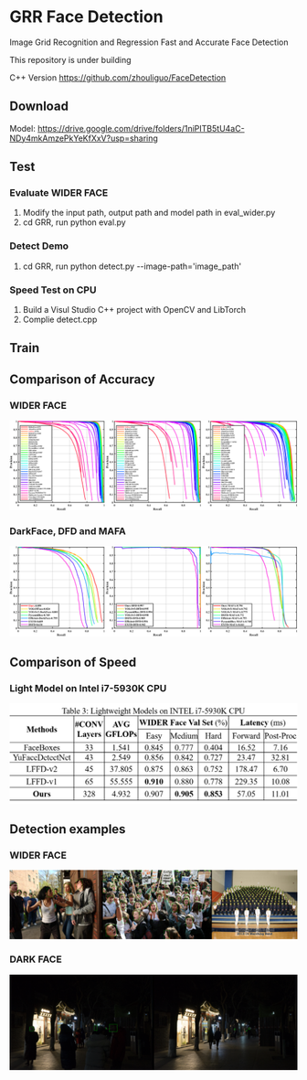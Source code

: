 # GRR Face Detection
Image Grid Recognition and Regression Fast and Accurate Face Detection

This repository is under building

C++ Version
https://github.com/zhouliguo/FaceDetection

## Download

Model: https://drive.google.com/drive/folders/1niPITB5tU4aC-NDy4mkAmzePkYeKfXxV?usp=sharing

## Test
### Evaluate WIDER FACE
1. Modify the input path, output path and model path in eval_wider.py
2. cd GRR, run python eval.py

### Detect Demo
1. cd GRR, run python detect.py --image-path='image_path'

### Speed Test on CPU
1. Build a Visul Studio C++ project with OpenCV and LibTorch
2. Complie detect.cpp

## Train

## Comparison of Accuracy

### WIDER FACE
<img src="https://github.com/zhouliguo/GRR/blob/main/figures/wider.png">

### DarkFace, DFD and MAFA
<img src="https://github.com/zhouliguo/GRR/blob/main/figures/ddm.png">

## Comparison of Speed

### Light Model on Intel i7-5930K CPU
<img src="https://github.com/zhouliguo/GRR/blob/main/figures/light.png">

## Detection examples

### WIDER FACE
<img src="https://github.com/zhouliguo/GRR/blob/main/figures/wider_example.png">

### DARK FACE
<img src="https://github.com/zhouliguo/GRR/blob/main/figures/dark_example.png">
